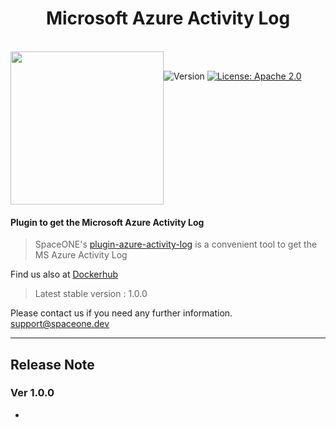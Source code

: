 <h1 align="center">Microsoft Azure Activity Log</h1>  

<br/>  
<div align="center" style="display:flex;">  
  <img width="245" src="https://spaceone-custom-assets.s3.ap-northeast-2.amazonaws.com/console-assets/icons/azure-cloud-services.svg">
  <p> 
    <br>
    <img alt="Version"  src="https://img.shields.io/badge/version-1.0.0-blue.svg?cacheSeconds=2592000"  />    
    <a href="https://www.apache.org/licenses/LICENSE-2.0"  target="_blank"><img alt="License: Apache 2.0"  src="https://img.shields.io/badge/License-Apache 2.0-yellow.svg" /></a> 
  </p> 
</div> 

#### Plugin to get the Microsoft Azure Activity Log


> SpaceONE's [plugin-azure-activity-log](https://github.com/spaceone-dev/plugin-azure-activity-log-mon-datasource) is a convenient tool to 
get the MS Azure Activity Log 


Find us also at [Dockerhub](https://hub.docker.com/r/spaceone/azure-activity-log-mon-datasource)
> Latest stable version : 1.0.0

Please contact us if you need any further information. 
<support@spaceone.dev>

---

## Release Note

### Ver 1.0.0
* 


